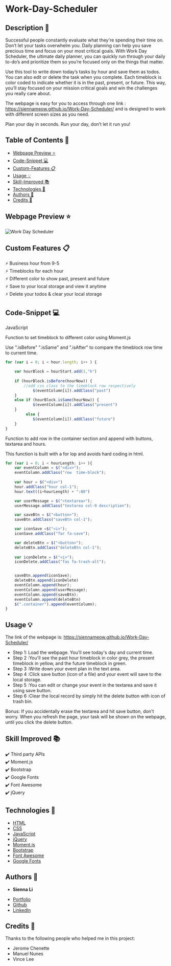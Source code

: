 # Work-Day-Scheduler

## Description 📝 

Successful people constantly evaluate what they're spending their time on. Don’t let your tasks overwhelm you. Daily planning can help you save precious time and focus on your most critical goals. With Work Day Scheduler, the ultimate daily planner, you can quickly run through your daily to-do’s and prioritize them so you’re focused only on the things that matter.

Use this tool to write down today’s tasks by hour and save them as todos. You can also edit or delete the task when you complete. Each timeblock is color coded to indicate whether it is in the past, present, or future. This way, you’ll stay focused on your mission critical goals and win the challenges you really care about.

The webpage is easy for you to access through one link : https://siennameow.github.io/Work-Day-Scheduler/ and is designed to work with different screen sizes as you need.

Plan your day in seconds. Run your day, don’t let it run you!


## Table of Contents 📖

* [Webpage Preview ⭐](#webpage-preview-)
* [Code-Snippet 💻](#code-snippet-)
* [Custom-Features 📋](#custom-features-)
* [Usage 💡](#usage-)
* [Skill-Improved 📚](#skill-improved-)
* [Technologies 🔧](#technologies-)
* [Authors 👩](#authors-)
* [Credits 🙌](#credits-)

## Webpage Preview ⭐
 
 
 ![Work Day Scheduler](https://user-images.githubusercontent.com/101283174/162354325-7bdad536-41ee-4526-afb6-15eca08440eb.gif)



## Custom Features 📋

⚡️ Business hour from 9-5\
⚡️ Timeblocks for each hour\
⚡️ Different color to show past, present and future\
⚡️ Save to your local storage and view it anytime\
⚡️ Delete your todos & clear your local storage

## Code-Snippet 💻

JavaScript

Function to set timeblock to different color using Moment.js

Use ".isBefore" ".isSame" and ".isAfter" to compare the timeblock row time to current time.

```JavaScript
for (var i = 0; i < hour.length; i++ ) {

    var hourBlock = hourStart.add(1,"h")
    
    if (hourBlock.isBefore(hourNow)) {
        //add css class to the timeblock row respectively
            $(eventColumn[i]).addClass("past")
    } 
    else if (hourBlock.isSame(hourNow)) {
            $(eventColumn[i]).addClass("present")
    }      
         else { 
            $(eventColumn[i]).addClass("future")
    }
}
```


Function to add row in the container section and append with buttons, textarea and hours.

This function is built with a for lop and avoids hard coding in html.

```JavaScript
for (var i = 0; i < hourLength; i++ ){
    var eventColumn = $("<div>");
    eventColumn.addClass("row  time-block");
        
    var hour = $("<div>")
    hour.addClass("hour col-1");
    hour.text((i+hourLength) + ":00")

    var userMessage = $("<textarea>");
    userMessage.addClass("textarea col-9 description");

    var saveBtn = $("<button>");
    saveBtn.addClass("saveBtn col-1");

    var iconSave =$("<i>");
    iconSave.addClass("far fa-save");

    var deleteBtn = $("<button>");
    deleteBtn.addClass("deleteBtn col-1");
        
    var iconDelete = $("<i>");
    iconDelete.addClass("fas fa-trash-alt");


    saveBtn.append(iconSave);
    deleteBtn.append(iconDelete)
    eventColumn.append(hour);
    eventColumn.append(userMessage);
    eventColumn.append(saveBtn);
    eventColumn.append(deleteBtn)
    $(".container").append(eventColumn);
}
```


## Usage 💡

The link of the webpage is: https://siennameow.github.io/Work-Day-Scheduler/

- Step 1: Load the webpage. You'll see today's day and current time.
- Step 2 :You'll see the past hour timeblock in color grey, the present timeblock in yellow, and the future timeblock in green.
- Step 3 :Write down your event plan in the text area.
- Step 4 :Click save button (icon of a file) and your event will save to the local storage.
- Step 5 :You can edit or change your event in the textarea and save it using save button.
- Step 6 :Clear the local record by simply hit the delete button with icon of trash bin.


Bonus:
If you accidentally erase the textarea and hit save button, don't worry. When you refresh the page, your task will be shown on the webpage, until you click the delete button.

## Skill Improved 📚
✔️ Third party APIs\
✔️ Moment.js\
✔️ Bootstrap\
✔️ Google Fonts\
✔️ Font Awesome\
✔️ jQuery


## Technologies 🔧

* [HTML](https://developer.mozilla.org/en-US/docs/Web/HTML)
* [CSS](https://developer.mozilla.org/en-US/docs/Web/CSS)
* [JavaScript](https://developer.mozilla.org/en-US/docs/Web/JavaScript)
* [jQuery](https://jquery.com/)
* [Moment.js](https://momentjs.com/)
* [Bootstrap](https://getbootstrap.com/)
* [Font Awesome](https://fontawesome.com/)
* [Google Fonts](https://fonts.google.com//)

## Authors 👩

* **Sienna Li** 

- [Portfolio](#)
- [Github](https://github.com/siennameow)
- [LinkedIn](https://www.linkedin.com/in/hexuanli/)


## Credits 🙌

Thanks to the following people who helped me in this project:
- Jerome Chenette
- Manuel Nunes
- Vince Lee
